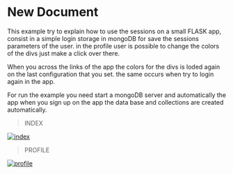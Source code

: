 # New Document

This example try to explain how to use the sessions on a small FLASK app, consist in a simple login storage in mongoDB for save the sessions parameters of the user. in the profile user is possible to change the colors of the divs just make a click over there.

When you across the links of the app the colors for the divs is loded again on the last configuration that you set. the same occurs when try to login again in the app.

For run the example you need start a mongoDB server and automatically the app when you sign up on the app the data base and collections are created automatically.

> INDEX

<a href="https://ibb.co/hBdqEn"><img src="https://preview.ibb.co/eUbcun/index.jpg" alt="index" border="0"></a>

> PROFILE

<a href="https://ibb.co/bVMAEn"><img src="https://preview.ibb.co/kOmcun/profile.jpg" alt="profile" border="0"></a>